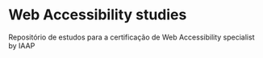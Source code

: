 # Web Accessibility studies
Repositório de estudos para a certificação de Web Accessibility specialist by IAAP
